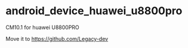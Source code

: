 android_device_huawei_u8800pro
==============================

CM10.1 for huawei U8800PRO


Move it to https://github.com/Legacy-dev
